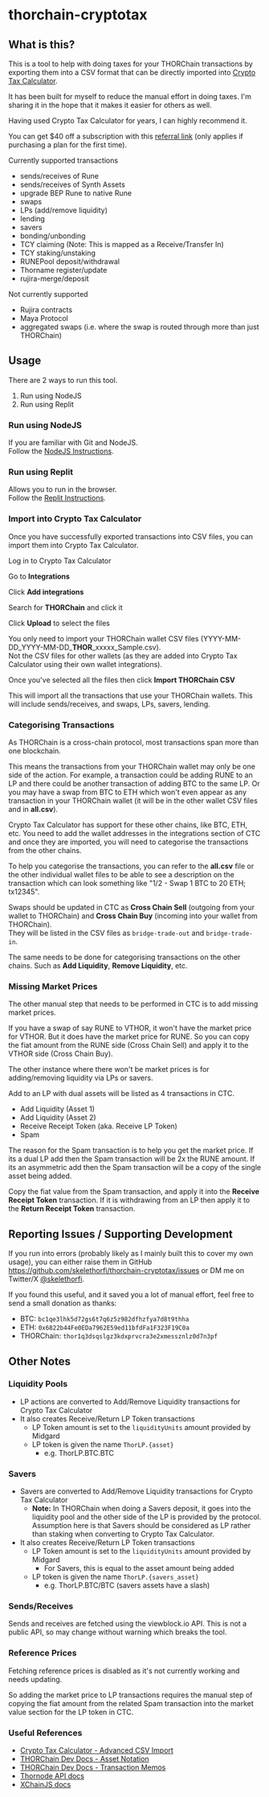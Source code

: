 # thorchain-cryptotax

## What is this?

This is a tool to help with doing taxes for your THORChain transactions by exporting them
into a CSV format that can be directly imported into [Crypto Tax Calculator](https://cryptotaxcalculator.io/?via=glaj5hf5).

It has been built for myself to reduce the manual effort in doing taxes.
I'm sharing it in the hope that it makes it easier for others as well.

Having used Crypto Tax Calculator for years, I can highly recommend it.

You can get $40 off a subscription with this [referral link](https://cryptotaxcalculator.io/?via=glaj5hf5) (only applies if purchasing a plan for the first time).

Currently supported transactions

- sends/receives of Rune
- sends/receives of Synth Assets
- upgrade BEP Rune to native Rune
- swaps
- LPs (add/remove liquidity)
- lending
- savers
- bonding/unbonding
- TCY claiming (Note: This is mapped as a Receive/Transfer In)
- TCY staking/unstaking
- RUNEPool deposit/withdrawal
- Thorname register/update
- rujira-merge/deposit

Not currently supported

- Rujira contracts
- Maya Protocol
- aggregated swaps (i.e. where the swap is routed through more than just THORChain)

## Usage

There are 2 ways to run this tool.
1. Run using NodeJS
2. Run using Replit

### Run using NodeJS
If you are familiar with Git and NodeJS.<br>
Follow the [NodeJS Instructions](docs/nodejs-instructions.md).

### Run using Replit
Allows you to run in the browser.<br>
Follow the [Replit Instructions](docs/replit-instructions.md).

### Import into Crypto Tax Calculator

Once you have successfully exported transactions into CSV files, you can import them
into Crypto Tax Calculator.

Log in to Crypto Tax Calculator

Go to **Integrations**

Click **Add integrations**

Search for **THORChain** and click it

Click **Upload** to select the files

You only need to import your THORChain wallet CSV files (YYYY-MM-DD_YYYY-MM-DD_**THOR**_xxxxx_Sample.csv).<br>
Not the CSV files for other wallets (as they are added into Crypto Tax Calculator using their own wallet integrations).

Once you've selected all the files then click **Import THORChain CSV**

This will import all the transactions that use your THORChain wallets. This will include
sends/receives, and swaps, LPs, savers, lending.

### Categorising Transactions

As THORChain is a cross-chain protocol, most transactions span more than one blockchain.

This means the transactions from your THORChain wallet may only be one side of the action.
For example, a transaction could be adding RUNE to an LP and there could be another transaction of adding BTC
to the same LP. Or you may have a swap from BTC to ETH which won't even appear as
any transaction in your THORChain wallet (it will be in the other wallet CSV files and in **all.csv**).

Crypto Tax Calculator has support for these other chains, like BTC, ETH, etc.
You need to add the wallet addresses in the integrations section of CTC and once they
are imported, you will need to categorise the transactions from the other chains.

To help you categorise the transactions, you can refer to the **all.csv** file or
the other individual wallet files to be able to see a description on the transaction
which can look something like "1/2 - Swap 1 BTC to 20 ETH; tx12345".

Swaps should be updated in CTC as **Cross Chain Sell** (outgoing from your wallet to THORChain) and **Cross Chain Buy** (incoming into your wallet from THORChain).<br>
They will be listed in the CSV files as `bridge-trade-out` and `bridge-trade-in`.

The same needs to be done for categorising transactions on the other chains.
Such as **Add Liquidity**, **Remove Liquidity**, etc.

### Missing Market Prices

The other manual step that needs to be performed in CTC is to add missing market
prices.

If you have a swap of say RUNE to VTHOR, it won't have the market price for VTHOR.
But it does have the market price for RUNE. So you can copy the fiat amount from the RUNE
side (Cross Chain Sell) and apply it to the VTHOR side (Cross Chain Buy).

The other instance where there won't be market prices is for adding/removing liquidity
via LPs or savers.

Add to an LP with dual assets will be listed as 4 transactions in CTC.

- Add Liquidity (Asset 1)
- Add Liquidity (Asset 2)
- Receive Receipt Token (aka. Receive LP Token)
- Spam

The reason for the Spam transaction is to help you get the market price.
If its a dual LP add then the Spam transaction will be 2x the RUNE amount.
If its an asymmetric add then the Spam transaction will be a copy of the single asset
being added.

Copy the fiat value from the Spam transaction, and apply it into the **Receive Receipt Token**
transaction. If it is withdrawing from an LP then apply it to the **Return Receipt Token** transaction.

## Reporting Issues / Supporting Development

If you run into errors (probably likely as I mainly built this to cover my own usage),
you can either raise them in GitHub https://github.com/skelethorfi/thorchain-cryptotax/issues or
DM me on Twitter/X [@skelethorfi](https://x.com/skelethorfi).

If you found this useful, and it saved you a lot of manual effort, feel free to send a small donation as thanks:
- BTC: `bc1qe3lhk5d72gs6t7q6z5z982dfhzfya7d8t9thha`
- ETH: `0x6822b44Fe0EDa7962E59ed11bfdFa1F323F19C0a`
- THORChain: `thor1q3dsqslgz3kdxprvcra3e2xmessznlz0d7n3pf`

## Other Notes

### Liquidity Pools

- LP actions are converted to Add/Remove Liquidity transactions for Crypto Tax Calculator
- It also creates Receive/Return LP Token transactions
  - LP Token amount is set to the `liquidityUnits` amount provided by Midgard
  - LP token is given the name `ThorLP.{asset}`
    - e.g. ThorLP.BTC.BTC

### Savers

- Savers are converted to Add/Remove Liquidity transactions for Crypto Tax Calculator
  - **Note:** In THORChain when doing a Savers deposit, it goes into the liquidity pool
    and the other side of the LP is provided by the protocol.
    Assumption here is that Savers should be considered as LP rather than staking when
    converting to Crypto Tax Calculator.
- It also creates Receive/Return LP Token transactions
  - LP Token amount is set to the `liquidityUnits` amount provided by Midgard
    - For Savers, this is equal to the asset amount being added
  - LP token is given the name `ThorLP.{savers_asset}`
    - e.g. ThorLP.BTC/BTC (savers assets have a slash)

### Sends/Receives

Sends and receives are fetched using the viewblock.io API.
This is not a public API, so may change without warning which breaks the tool.

### Reference Prices

Fetching reference prices is disabled as it's not currently working and needs updating.

So adding the market price to LP transactions requires the manual step of copying the fiat amount from
the related Spam transaction into the market value section for the LP token in CTC.

### Useful References

- [Crypto Tax Calculator - Advanced CSV Import](https://help.cryptotaxcalculator.io/en/articles/5777675-advanced-custom-csv-import)
- [THORChain Dev Docs - Asset Notation](https://dev.thorchain.org/concepts/asset-notation.html)
- [THORChain Dev Docs - Transaction Memos](https://dev.thorchain.org/concepts/memos.html)
- [Thornode API docs](https://thornode.ninerealms.com/thorchain/doc)
- [XChainJS docs](https://docs.xchainjs.org)
